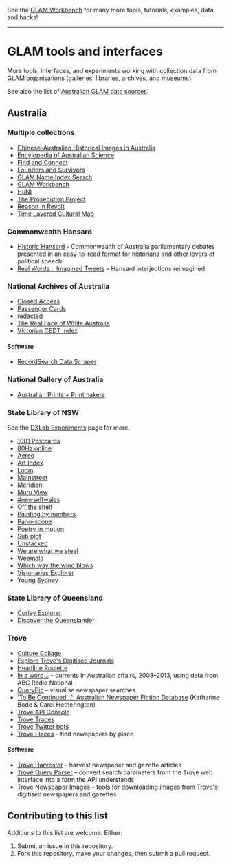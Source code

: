 See the [GLAM Workbench](https://glam-workbench.net/) for many more tools, tutorials, examples, data, and hacks!

---

# GLAM tools and interfaces

More tools, interfaces, and experiments working with collection data from GLAM organisations (galleries, libraries, archives, and museums).

See also the list of [Australian GLAM data sources](https://glam-workbench.net/glam-data-list/).

## Australia

### Multiple collections

* [Chinese-Australian Historical Images in Australia](https://chia.chinesemuseum.com.au/)
* [Encylopedia of Australian Science](https://www.eoas.info/home.html)
* [Find and Connect](https://www.findandconnect.gov.au/)
* [Founders and Survivors](https://foundersandsurvivors.com/)
* [GLAM Name Index Search](https://glam-workbench.net/name-search/)
* [GLAM Workbench](https://glam-workbench.net/)
* [HuNI](https://huni.net.au/)
* [The Prosecution Project](https://prosecutionproject.griffith.edu.au/)
* [Reason in Revolt](https://www.reasoninrevolt.net.au/)
* [Time Layered Cultural Map](https://www.tlcmap.org/)

### Commonwealth Hansard

* [Historic Hansard](https://www.historichansard.net/) - Commonwealth of Australia parliamentary debates presented in an easy-to-read format for historians and other lovers of political speech
* [Real Words :: Imagined Tweets](https://hansard-interjections.herokuapp.com/tweets/) – Hansard interjections reimagined

### National Archives of Australia

* [Closed Access](https://closedaccess.herokuapp.com/)
* [Passenger Cards](https://hota.beneb.com/passengercards/#!/)
* [redacted](https://owebrowse.herokuapp.com/redactions/)
* [The Real Face of White Australia](https://www.realfaceofwhiteaustralia.net/)
* [Victorian CEDT Index](https://www.cafhov.com/vic-cedt-index/)

#### Software
* [RecordSearch Data Scraper](https://wragge.github.io/recordsearch_data_scraper/)

### National Gallery of Australia

* [Australian Prints + Printmakers](https://www.printsandprintmaking.gov.au/)

### State Library of NSW

See the [DXLab Experiments](https://dxlab.sl.nsw.gov.au/experiments/) page for more.

* [1001 Postcards](https://dxlab.sl.nsw.gov.au/blog/1001-postcards/)
* [80Hz online](https://dxlab.sl.nsw.gov.au/blog/80hz-part-1-research/)
* [Aereo](https://dxlab.sl.nsw.gov.au/blog/building-aereo/)
* [Art Index](https://dxlab.sl.nsw.gov.au/blog/australian-art-catalogue-index/)
* [Loom](https://dxlab.sl.nsw.gov.au/blog/making-loom/)
* [Mainstreet](https://dxlab.sl.nsw.gov.au/blog/main-street/)
* [Meridian](https://dxlab.sl.nsw.gov.au/blog/making-meridian/)
* [Muru View](https://dxlab.sl.nsw.gov.au/blog/making-muruview/)
* [#newselfwales](https://dxlab.sl.nsw.gov.au/blog/the-face-of-nsw/)
* [Off the shelf](https://dxlab.sl.nsw.gov.au/blog/making-off-the-shelf/)
* [Painting by numbers](https://dxlab.sl.nsw.gov.au/blog/building-painting-by-numbers-2/)
* [Pano-scope](https://dxlab.sl.nsw.gov.au/blog/pano-scope-post/)
* [Poetry in motion](https://dxlab.sl.nsw.gov.au/blog/digital-drop-in-poetry-in-motion/)
* [Sub plot](https://dxlab.sl.nsw.gov.au/blog/making-sub-plot/)
* [Unstacked](https://dxlab.sl.nsw.gov.au/blog/unstackedlaunch/)
* [We are what we steal](https://dxlab.sl.nsw.gov.au/blog/we-are-what-we-steal/)
* [Weemala](https://dxlab.sl.nsw.gov.au/blog/building-weemala/)
* [Which way the wind blows](https://dxlab.sl.nsw.gov.au/blog/which-way-the-wind-blows/)
* [Visionaries Explorer](https://dxlab.sl.nsw.gov.au/blog/visionaries-explorer/)
* [Young Sydney](https://dxlab.sl.nsw.gov.au/blog/young-sydney/)

### State Library of Queensland

* [Corley Explorer](https://explorer.corley.slq.qld.gov.au/)
* [Discover the Queenslander](https://www.slq.qld.gov.au/discover/exhibitions/discover-queenslander#/mosaic)

### Trove

* [Culture Collage](https://www.zenlan.com/collage/)
* [Explore Trove's Digitised Journals](https://trove-titles.herokuapp.com/)
* [Headline Roulette](https://headlineroulette.net/)
* [In a word...](https://inaword.herokuapp.com/) – currents in Australian affairs, 2003–2013, using data from ABC Radio National
* [QueryPic](http://dhistory.org/querypic/) – visualise newspaper searches
* ['To Be Continued...': Australian Newspaper Fiction Database](https://cdhrdatasys.anu.edu.au/tobecontinued/) (Katherine Bode & Carol Hetherington)
* [Trove API Console](https://troveconsole.herokuapp.com/) 
* [Trove Traces](https://www.timsherratt.org/shed/trovetraces/traces/index.html)
* [Trove Twitter bots](https://twitter.com/i/lists/944100466199166977)
* [Trove Places](https://troveplaces.herokuapp.com/) – find newspapers by place

#### Software
* [Trove Harvester](https://pypi.org/project/troveharvester/) – harvest newspaper and gazette articles
* [Trove Query Parser](https://pypi.org/project/trove-query-parser/) – convert search parameters from the Trove web interface into a form the API understands
* [Trove Newspaper Images](https://pypi.org/project/trove-newspaper-images/) – tools for downloading images from Trove's digitised newspapers and gazettes

## Contributing to this list

Additions to this list are welcome. Either:

1. Submit an issue in this repository.
2. Fork this repository, make your changes, then submit a pull request.
